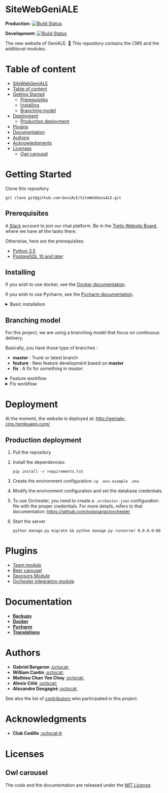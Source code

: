 # SiteWebGeniALE

**Production:** [![Build Status](https://travis-ci.org/GeniALE/SiteWebGeniALE.svg?branch=master)](https://travis-ci.org/GeniALE/SiteWebGeniALE)

**Development:** [![Build Status](https://travis-ci.org/GeniALE/SiteWebGeniALE.svg?branch=develop)](https://travis-ci.org/GeniALE/SiteWebGeniALE)

The new website of GeniALE. :beers:
This repository  contains the CMS and the additional modules.

# Table of content
- [SiteWebGeniALE](#SiteWebGeniALE)
- [Table of content](#Table-of-content)
- [Getting Started](#Getting-Started)
  - [Prerequisites](#Prerequisites)
  - [Installing](#Installing)
  - [Branching model](#Branching-model)
- [Deployment](#Deployment)
  - [Production deployment](#Production-deployment)
- [Plugins](#Plugins)
- [Documentation](#Documentation)
- [Authors](#Authors)
- [Acknowledgments](#Acknowledgments)
- [Licenses](#Licenses)
  - [Owl carousel](#Owl-carousel)

# Getting Started

Clone this repository

```
git clone git@github.com:GeniALE/SiteWebGeniALE.git
```

## Prerequisites

A [Slack](https://slack.com/) account to join our chat platform.
Be in the [Trello Website Board](https://trello.com/b/t7NT6LjO/page-web-g%C3%A9niale), where we have all the tasks there.

Otherwise, here are the prerequisites:

- [Python 3.5](https://www.python.org/downloads/release/python-350/)
- [PostgreSQL 10 and later](https://www.postgresql.org/) 

## Installing

If you wish to use docker,  see the [Docker documentation](docs/DOCKER.md).

If you wish to use Pycharm, see the [Pycharm documentation](docs/PYCHARM.md).

<details><summary>Basic installation</summary>
<p>

Before starting, you need to create a database for the website. You can either
use the create a database from the [terminal](https://stackoverflow.com/questions/30641512/create-database-from-command-line) or 
with a GUI such as [PGAdmin](https://www.youtube.com/watch?v=h05bcVYcGRU)

Clone the Github repository

```bash
  git clone https://github.com/GeniALE/SiteWebGeniALE.git
```

Create an `.env` file with your configurations

```bash
cd SiteWebGeniALE
cp .env.example .env
```

>**Note**: You might want to change the values according to your environment configurations.

Create your virtualenv

```bash
virtualenv -p python3 venv
```

Each time you want to work on your project, you need to activate your environment:

On Unix like OS:
```bash
source env/bin/activate
```

On Windows: 
```cmd
env\Scripts\activate
```

Install dependencies, migrations and create super user

```bash
pip3 install -r requirements.txt
python3 manage.py migrate
python3 manage.py createsuperuser
```

You can finally start the server with:

```bash
python3 manage.py runserver 0.0.0.0
```

The website should be running at [http://localhost:8080](localhost:8080)
</p>
</details>

## Branching model

For this project, we are using a branching model that focus on continuous delivery.

Basically, you have those type of branches :

- **master** : Trunk or latest branch
- **feature** : New feature development based on **master**
- **fix** : A fix for something in master. 

<details><summary>Feature workflow</summary>
<p>

- Create your feature branch from the master with a `feature/` prefix.
- Do your work
- Rebase master into your branch
- Review and test 
- Create pull request
- Set the reviewers for your pull request (you must have at least **ONE** approval to merge)
- Assign the pull request to the person in charge of merging (*it can be yourself*)
- Assign your Trello card to the same person you assigned the PR
- Merge the branch when you have your approvals

</p>
</details>

<details><summary>Fix workflow</summary>
<p>

When we find a flaw, we have to respond quickly to fix that bug.

The workflow is pretty much the same.
 
The only difference is the branch prefix: `fix/`.

</p>
</details>

# Deployment

At the moment, the website is deployed at: http://geniale-cms.herokuapp.com/

## Production deployment

1. Pull the repository
2. Install the dependencies: 
    
    ```shell
    pip install -r requirements.txt
    ```
3. Create the environment configuration: `cp .env.example .env`
4. Modify the environment configuration and set the database credentials.
5. To use Orchester, you need to create a `.orchester.json` configuration file with the
proper credentials. For more details, refers to that documentation: https://github.com/popojargo/orchester
6. Start the server

    ```shell
    python manage.py migrate && python manage.py runserver 0.0.0.0:80
    ```

# Plugins

- [Team module](teamModule/README.md)
- [Beer carousel](beer_carousel/README.md)
- [Sponsors Module](sponsorsModule/README.md)
- [Orchester integration module](orchester_cms_integration/README.md)

# Documentation

- [**Backups**](docs/BACKUPS.md)
- [**Docker**](docs/DOCKER.md)
- [**Pycharm**](docs/PYCHARM.md)
- [**Translations**](docs/TRANSLATIONS.md)

# Authors

- **Gabriel Bergeron** [:octocat:](https://github.com/gabrielbergeron)
- **William Cantin** [:octocat:](https://github.com/wilomgfx)
- **Mathieu Chan Yee Choy** [:octocat:](https://github.com/Bazooo)
- **Alexis Côté** [:octocat:](https://github.com/popojargo)
- **Alexandre Desgagné** [:octocat:](https://github.com/alexemdesgagne)

See also the list of [contributors](https://github.com/GeniALE/SiteWebGeniALE/contributors) who participated in this project.

# Acknowledgments

* **Club Cedille** [:octocat:](https://github.com/clubcedille)[:globe_with_meridians:](http://cedille.etsmtl.ca/)

# Licenses

## Owl carousel

The code and the documentation are released under the [MIT License](website/static/lib/owlcarousel/LICENSE).
